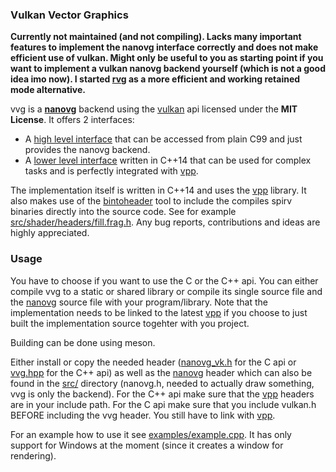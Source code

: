 ### Vulkan Vector Graphics

__Currently not maintained (and not compiling).
Lacks many important features to implement the nanovg interface correctly and does not make efficient use of vulkan.
Might only be useful to you as starting point if you want to implement a vulkan nanovg backend yourself (which is not a good idea imo now).
I started [rvg](https://github.com/nyorain/rvg) as a more efficient and working retained mode alternative.__

vvg is a __[nanovg]__ backend using the [vulkan] api licensed under the __MIT License__.
It offers 2 interfaces:

- A [high level interface] that can be accessed from plain C99 and just provides the nanovg backend.
- A [lower level interface] written in C++14 that can be used for complex tasks and is perfectly integrated with [vpp].

The implementation itself is written in C++14 and uses the [vpp] library. It also makes use of the [bintoheader] tool
to include the compiles spirv binaries directly into the source code. See for example [src/shader/headers/fill.frag.h].
Any bug reports, contributions and ideas are highly appreciated.

### Usage

You have to choose if you want to use the C or the C++ api.
You can either compile vvg to a static or shared library or compile its single source file
and the [nanovg] source file with your program/library. Note that the implementation needs to be linked to the latest
[vpp] if you choose to just built the implementation source togehter with you project.

Building can be done using meson.

Either install or copy the needed header ([nanovg_vk.h] for the C api or [vvg.hpp] for the C++ api) as
well as the [nanovg] header which can also be found in the [src/] directory (nanovg.h, needed to actually draw something,
vvg is only the backend).
For the C++ api make sure that the [vpp] headers are in your include path.
For the C api make sure that you include vulkan.h BEFORE including the vvg header. You still have to link with [vpp].

For an example how to use it see [examples/example.cpp]. 
It has only support for Windows at the moment (since it creates a window for rendering).

[examples/example.cpp]: examples/example.cpp
[vulkan]: https://www.khronos.org/vulkan/
[high level interface]: src/nanovg_vk.h
[nanovg_vk.h]: src/nanovg_vk.h
[lower level interface]: src/vvg.hpp
[vvg.hpp]: src/vvg.hpp
[src/]: src/
[bintoheader]: https://github.com/nyorain/bintoheader
[vpp]: https://github.com/nyorain/vpp
[nanovg]: https://github.com/memononen/nanovg
[src/shader/headers/fill.frag.h]: src/shader/headers/fill.frag.h
